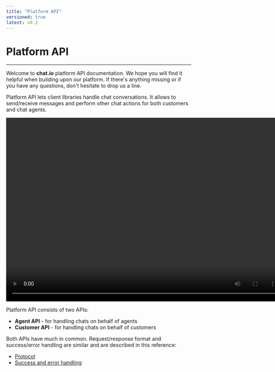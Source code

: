 ```yaml
---
title: "Platform API"
versioned: true
latest: v0.2
---
```


# Platform API
___

Welcome to **chat.io** platform API documentation. We hope you will find it helpful when building upon our platform. If there's anything missing or if you have any questions, don't hesitate to drop us a line.

Platform API lets client libraries handle chat conversations. It allows to send/receive messages and perform other chat actions for both customers and chat agents.

<video loop width="750" height="500" controls>
<source type="video/mp4" src="./v0.2/getting-started/images/simple_event_schema.mp4">
</video>

Platform API consists of two APIs:

 - **Agent API** - for handling chats on behalf of agents
 - **Customer API** - for handling chats on behalf of customers

Both APIs have much in common. Request/response format and success/error handling are similar and are described in this reference:

 - [Protocol](./v0.2/protocol)
 - [Success and error handling](./v0.2/success-error)
